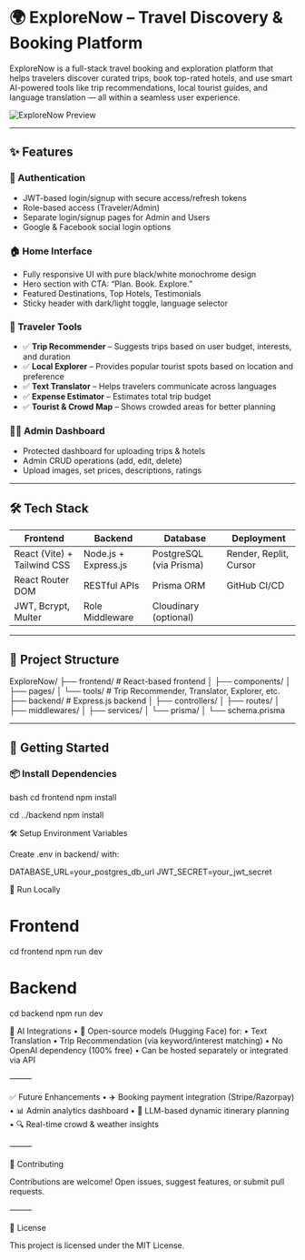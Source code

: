 # 🌍 ExploreNow – Travel Discovery & Booking Platform

ExploreNow is a full-stack travel booking and exploration platform that helps travelers discover curated trips, book top-rated hotels, and use smart AI-powered tools like trip recommendations, local tourist guides, and language translation — all within a seamless user experience.

![ExploreNow Preview](https://your-preview-image-link-if-any.com)

---

## ✨ Features

### 🔐 Authentication
- JWT-based login/signup with secure access/refresh tokens
- Role-based access (Traveler/Admin)
- Separate login/signup pages for Admin and Users
- Google & Facebook social login options

### 🏠 Home Interface
- Fully responsive UI with pure black/white monochrome design
- Hero section with CTA: “Plan. Book. Explore.”
- Featured Destinations, Top Hotels, Testimonials
- Sticky header with dark/light toggle, language selector

### 🧰 Traveler Tools
- ✅ **Trip Recommender** – Suggests trips based on user budget, interests, and duration
- ✅ **Local Explorer** – Provides popular tourist spots based on location and preference
- ✅ **Text Translator** – Helps travelers communicate across languages
- ✅ **Expense Estimator** – Estimates total trip budget
- ✅ **Tourist & Crowd Map** – Shows crowded areas for better planning

### 🧑‍💼 Admin Dashboard
- Protected dashboard for uploading trips & hotels
- Admin CRUD operations (add, edit, delete)
- Upload images, set prices, descriptions, ratings

---

## 🛠️ Tech Stack

| Frontend | Backend | Database | Deployment |
|----------|---------|----------|------------|
| React (Vite) + Tailwind CSS | Node.js + Express.js | PostgreSQL (via Prisma) | Render, Replit, Cursor |
| React Router DOM | RESTful APIs | Prisma ORM | GitHub CI/CD |
| JWT, Bcrypt, Multer | Role Middleware | Cloudinary (optional) | |

---

## 📂 Project Structure

ExploreNow/
├── frontend/               # React-based frontend
│   ├── components/
│   ├── pages/
│   └── tools/              # Trip Recommender, Translator, Explorer, etc.
├── backend/                # Express.js backend
│   ├── controllers/
│   ├── routes/
│   ├── middlewares/
│   ├── services/
│   └── prisma/
│       └── schema.prisma

---

## 🚀 Getting Started

### 📦 Install Dependencies

bash
cd frontend
npm install

cd ../backend
npm install

🛠️ Setup Environment Variables

Create .env in backend/ with:

DATABASE_URL=your_postgres_db_url
JWT_SECRET=your_jwt_secret

🧪 Run Locally

# Frontend
cd frontend
npm run dev

# Backend
cd backend
npm run dev

🧠 AI Integrations
	•	🔎 Open-source models (Hugging Face) for:
	•	Text Translation
	•	Trip Recommendation (via keyword/interest matching)
	•	No OpenAI dependency (100% free)
	•	Can be hosted separately or integrated via API

⸻

✅ Future Enhancements
	•	✈️ Booking payment integration (Stripe/Razorpay)
	•	📊 Admin analytics dashboard
	•	🧠 LLM-based dynamic itinerary planning
	•	🔍 Real-time crowd & weather insights

⸻

🙌 Contributing

Contributions are welcome! Open issues, suggest features, or submit pull requests.

⸻

📜 License

This project is licensed under the MIT License.
